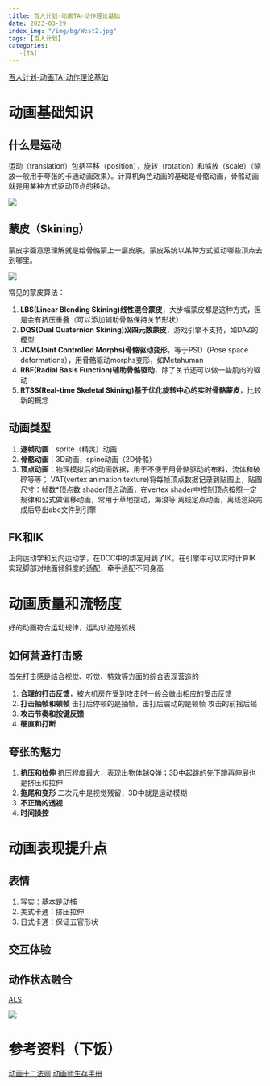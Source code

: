 ```yaml
---
title: 百人计划-动画TA-动作理论基础
date: 2023-03-29
index_img: "/img/bg/West2.jpg"
tags: [百人计划]
categories: 
   -[TA]
---
```


[百人计划-动画TA-动作理论基础](https://www.bilibili.com/video/BV1Bh411t7AF?p=2&vd_source=93b215eab72b2548f75d0772e28f8b20)
<!-- more -->

# 动画基础知识

## 什么是运动

运动（translation）包括平移（position），旋转（rotation）和缩放（scale）（缩放一般用于夸张的卡通动画效果）。计算机角色动画的基础是骨骼动画，骨骼动画就是用某种方式驱动顶点的移动。

![](/article_img/2023-03-29-13-40-25.png)

## 蒙皮（Skining）

蒙皮字面意思理解就是给骨骼蒙上一层皮肤，蒙皮系统以某种方式驱动哪些顶点去到哪里。

![](/article_img/2023-03-29-13-43-09.png)

常见的蒙皮算法：
1. **LBS(Linear Blending Skining)线性混合蒙皮**，大步幅蒙皮都是这种方式，但是会有挤压重叠（可以添加辅助骨骼保持关节形状）
2. **DQS(Dual Quaternion Skining)双四元数蒙皮**，游戏引擎不支持，如DAZ的模型
3. **JCM(Joint Controlled Morphs)骨骼驱动变形**，等于PSD（Pose space deformations），用骨骼驱动morphs变形，如Metahuman
4. **RBF(Radial Basis Function)辅助骨骼驱动**，除了关节还可以做一些肌肉的驱动
5. **RTSS(Real-time Skeletal Skining)基于优化旋转中心的实时骨骼蒙皮**，比较新的概念

## 动画类型

1. **逐帧动画**：sprite（精灵）动画
2. **骨骼动画**：3D动画，spine动画（2D骨骼）
3. **顶点动画**：物理模拟后的动画数据，用于不便于用骨骼驱动的布料，流体和破碎等等；
   VAT(vertex animation texture)将每帧顶点数据记录到贴图上，贴图尺寸：帧数*顶点数
   shader顶点动画，在vertex shader中控制顶点按照一定规律和公式做偏移动画，常用于草地摆动，海浪等
   离线定点动画，离线渲染完成后导出abc文件到引擎

## FK和IK

正向运动学和反向运动学，在DCC中的绑定用到了IK，在引擎中可以实时计算IK实现脚部对地面倾斜度的适配，牵手适配不同身高

# 动画质量和流畅度

好的动画符合运动规律，运动轨迹是弧线

## 如何营造打击感

首先打击感是结合视觉、听觉、特效等方面的综合表现营造的

1. **合理的打击反馈**，被大机房在受到攻击时一般会做出相应的受击反馈
2. **打击抽帧和顿帧**
   击打后停顿的是抽帧，击打后震动的是顿帧
   攻击的前摇后摇
3. **攻击节奏和按键反馈**
4. **硬直和打断**

## 夸张的魅力

1. **挤压和拉伸**
   挤压程度最大，表现出物体越Q弹；3D中起跳的先下蹲再伸展也是挤压和拉伸
2. **拖尾和变形**
   二次元中是视觉残留，3D中就是运动模糊
3. **不正确的透视**
4. **时间操控**

# 动画表现提升点

## 表情

1. 写实：基本是动捕
2. 美式卡通：挤压拉伸
3. 日式卡通：保证五官形状

## 交互体验

## 动作状态融合

[ALS](https://www.unrealengine.com/marketplace/zh-CN/product/advanced-locomotion-system-v1)

![](/article_img/2023-03-29-14-23-17.png)

# 参考资料（下饭）

[动画十二法则](https://www.bilibili.com/video/BV1Qt411v7ih/?spm_id_from=333.337.search-card.all.click&vd_source=93b215eab72b2548f75d0772e28f8b20)
[动画师生存手册](https://www.bilibili.com/video/BV1Mt4y1X7oB/?spm_id_from=333.337.search-card.all.click&vd_source=93b215eab72b2548f75d0772e28f8b20)